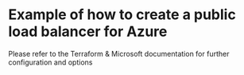 # Example of how to create a public load balancer for Azure

Please refer to the Terraform & Microsoft documentation for further configuration and options
